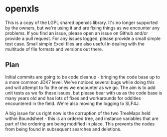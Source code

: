 openxls
=======

This is a copy of the LGPL shared openxls library.  It's no longer supported by the owners, but we're using it and are fixing things as we
encounter any problems.  If you find an issue, please open an issue on Github and/or provide a pull request.  For any issues logged, please
provide a small simple test case.  Small simple Excel files are also useful in dealing with the multitude of file formats and versions out
there.

## Plan
Initial commits are going to be code cleanup - bringing the code base up to a more common JDK7 level.  We've noticed several bugs while
doing this and will attempt to fix the ones we encounter as we go. The aim is to add unit tests as we fix these issues, but please bear
with us as the code base is many years old and has lots of fixes and workarounds for oddities encountered in the field.  We're also moving
the logging to SLF4J.

A big issue for us right now is the corruption of the two TreeMaps held within Boundsheet - this is an ordered tree, and instance variables
that are part of the ordering are being modified in place.  This prevents the nodes from being found in subsequent searches and deletions.
